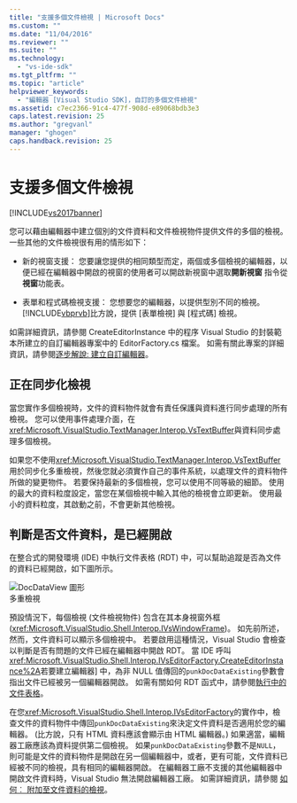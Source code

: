 ```yaml
---
title: "支援多個文件檢視 | Microsoft Docs"
ms.custom: ""
ms.date: "11/04/2016"
ms.reviewer: ""
ms.suite: ""
ms.technology: 
  - "vs-ide-sdk"
ms.tgt_pltfrm: ""
ms.topic: "article"
helpviewer_keywords: 
  - "編輯器 [Visual Studio SDK]，自訂的多個文件檢視"
ms.assetid: c7ec2366-91c4-477f-908d-e89068bdb3e3
caps.latest.revision: 25
ms.author: "gregvanl"
manager: "ghogen"
caps.handback.revision: 25
---
```

# 支援多個文件檢視
[!INCLUDE[vs2017banner](../code-quality/includes/vs2017banner.md)]

您可以藉由編輯器中建立個別的文件資料和文件檢視物件提供文件的多個的檢視。  一些其他的文件檢視很有用的情形如下：  
  
-   新的視窗支援： 您要讓您提供的相同類型而定，兩個或多個檢視的編輯器，以便已經在編輯器中開啟的視窗的使用者可以開啟新視窗中選取**開新視窗** 指令從 **視窗**功能表。  
  
-   表單和程式碼檢視支援： 您想要您的編輯器，以提供型別不同的檢視。  [!INCLUDE[vbprvb](../code-quality/includes/vbprvb_md.md)]比方說，提供 \[表單檢視\] 與 \[程式碼\] 檢視。  
  
 如需詳細資訊，請參閱 CreateEditorInstance 中的程序 Visual Studio 的封裝範本所建立的自訂編輯器專案中的 EditorFactory.cs 檔案。  如需有關此專案的詳細資訊，請參閱[逐步解說: 建立自訂編輯器](../extensibility/walkthrough-creating-a-custom-editor.md)。  
  
## 正在同步化檢視  
 當您實作多個檢視時，文件的資料物件就會有責任保護與資料進行同步處理的所有檢視。  您可以使用事件處理介面，在<xref:Microsoft.VisualStudio.TextManager.Interop.VsTextBuffer>與資料同步處理多個檢視。  
  
 如果您不使用<xref:Microsoft.VisualStudio.TextManager.Interop.VsTextBuffer>用於同步化多重檢視，然後您就必須實作自己的事件系統，以處理文件的資料物件所做的變更物件。  若要保持最新的多個檢視，您可以使用不同等級的細節。  使用的最大的資料粒度設定，當您在某個檢視中輸入其他的檢視會立即更新。  使用最小的資料粒度，其啟動之前，不會更新其他檢視。  
  
## 判斷是否文件資料，是已經開啟  
 在整合式的開發環境 \(IDE\) 中執行文件表格 \(RDT\) 中，可以幫助追蹤是否為文件的資料已經開啟，如下圖所示。  
  
 ![DocDataView 圖形](~/docs/extensibility/media/docdataview.gif "Docdataview")  
多重檢視  
  
 預設情況下，每個檢視 \(文件檢視物件\) 包含在其本身視窗外框 \(<xref:Microsoft.VisualStudio.Shell.Interop.IVsWindowFrame>\)。  如先前所述，然而，文件資料可以顯示多個檢視中。  若要啟用這種情況，Visual Studio 會檢查以判斷是否有問題的文件已經在編輯器中開啟 RDT。  當 IDE 呼叫<xref:Microsoft.VisualStudio.Shell.Interop.IVsEditorFactory.CreateEditorInstance%2A>若要建立編輯器\] 中，為非 NULL 值傳回的`punkDocDataExisting`參數會指出文件已經被另一個編輯器開啟。  如需有關如何 RDT 函式中，請參閱[執行中的文件表格](../extensibility/internals/running-document-table.md)。  
  
 在您<xref:Microsoft.VisualStudio.Shell.Interop.IVsEditorFactory>的實作中，檢查文件的資料物件中傳回`punkDocDataExisting`來決定文件資料是否適用於您的編輯器。  \(比方說，只有 HTML 資料應該會顯示由 HTML 編輯器。\) 如果適當，編輯器工廠應該為資料提供第二個檢視。  如果`punkDocDataExisting`參數不是`NULL`，則可能是文件的資料物件是開啟在另一個編輯器中，或者，更有可能，文件資料已經被不同的檢視，具有相同的編輯器開啟。  在編輯器工廠不支援的其他編輯器中開啟文件資料時，Visual Studio 無法開啟編輯器工廠。  如需詳細資訊，請參閱 [如何︰ 附加至文件資料的檢視](../extensibility/how-to-attach-views-to-document-data.md)。